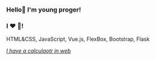 ### Hello👋 I'm young proger!
### I ❤ 🐍!
HTML&CSS, JavaScript, Vue.js, FlexBox, Bootstrap, Flask

[_I have a calculaotr in web_](https://calculatorbyyourun.netlify.app/)
<!--
**Yourun-proger/Yourun-proger** is a ✨ _special_ ✨ repository because its `README.md` (this file) appears on your GitHub profile.

Here are some ideas to get you started:

- 🔭 I’m currently working on ...
- 🌱 I’m currently learning ...
- 👯 I’m looking to collaborate on ...
- 🤔 I’m looking for help with ...
- 💬 Ask me about ...
- 📫 How to reach me: ...
- 😄 Pronouns: ...
- ⚡ Fun fact: ...
-->
